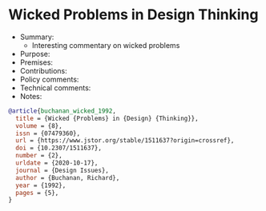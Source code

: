 # Wicked Problems in Design Thinking

- Summary:
  - Interesting commentary on wicked problems
- Purpose:
- Premises:
- Contributions:
- Policy comments:
- Technical comments:
- Notes:

```bib
@article{buchanan_wicked_1992,
  title = {Wicked {Problems} in {Design} {Thinking}},
  volume = {8},
  issn = {07479360},
  url = {https://www.jstor.org/stable/1511637?origin=crossref},
  doi = {10.2307/1511637},
  number = {2},
  urldate = {2020-10-17},
  journal = {Design Issues},
  author = {Buchanan, Richard},
  year = {1992},
  pages = {5},
}
```
